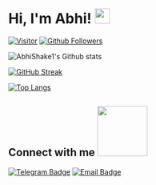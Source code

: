 # Hi, I'm Abhi! <img src="https://raw.githubusercontent.com/MartinHeinz/MartinHeinz/master/wave.gif" width="30px">

[![Visitor](https://visitor-badge.laobi.icu/badge?page_id=AbhiShake1)](https://github.com/AbhiShake1) 
[![Github Followers](https://img.shields.io/github/followers/AbhiShake1.svg?style=social&logo=Follow)](https://github.com/AbhiShake1?tab=followers)

![AbhiShake1's Github stats](https://github-readme-stats.vercel.app/api?username=AbhiShake1&show_icons=true&theme=chartreuse-dark&hide_border=true)

[![GitHub Streak](https://github-readme-streak-stats.herokuapp.com/?user=AbhiShake1&theme=chartreuse-dark&hide_border=true)](https://git.io/streak-stats)

[![Top Langs](https://github-readme-stats.vercel.app/api/top-langs/?username=AbhiShake1&langs_count=10&theme=chartreuse-dark&hide_border=true)](https://github.com/AbhiShake1?tab=repositories)


<h2> Connect with me <img src='https://raw.githubusercontent.com/ShahriarShafin/ShahriarShafin/main/Assets/handshake.gif' width="100px"> </h2>

[![Telegram Badge](https://img.shields.io/badge/-%7C%20@Abhi_Shake-blue?style=flat&logo=Telegram&logoColor=white&link=https://t.me/Abhi_Shake)](https://t.me/Abhi_Shake "Telegram")
[![Email Badge](https://img.shields.io/badge/-%7C%20AbhionFire@protonmail.com-c14438?style=flat&logo=Gmail&logoColor=white&link=mailto:AbhionFire@protonmail.com)](mailto:AbhionFire@protonmail.com)
